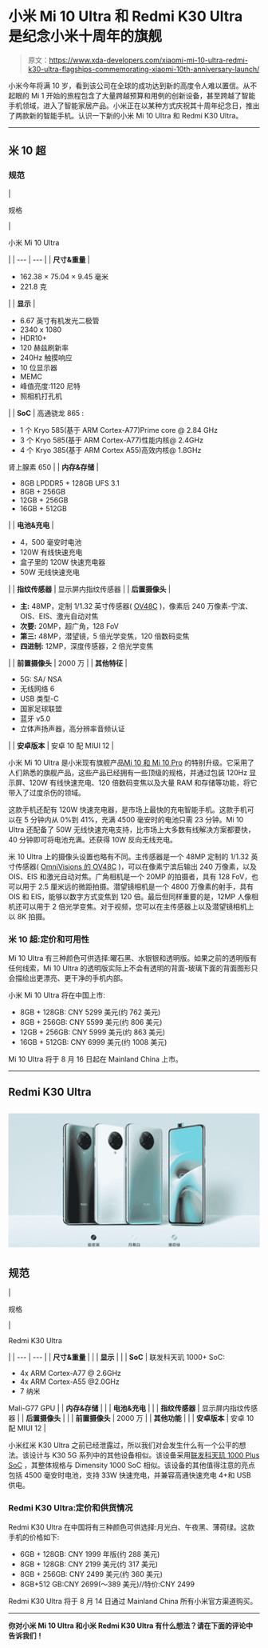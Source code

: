 # 小米 Mi 10 Ultra 和 Redmi K30 Ultra 是纪念小米十周年的旗舰

> 原文：<https://www.xda-developers.com/xiaomi-mi-10-ultra-redmi-k30-ultra-flagships-commemorating-xiaomi-10th-anniversary-launch/>

小米今年将满 10 岁，看到该公司在全球的成功达到新的高度令人难以置信。从不起眼的 Mi 1 开始的旅程包含了大量跨越预算和用例的创新设备，甚至跨越了智能手机领域，进入了智能家居产品。小米正在以某种方式庆祝其十周年纪念日，推出了两款新的智能手机。认识一下新的小米 Mi 10 Ultra 和 Redmi K30 Ultra。

* * *

## 米 10 超

### 规范

| 

规格

 | 

小米 Mi 10 Ultra

 |
| --- | --- |
| **尺寸&重量** | 

*   162.38 × 75.04 × 9.45 毫米
*   221.8 克

 |
| **显示** | 

*   6.67 英寸有机发光二极管
*   2340 x 1080
*   HDR10+
*   120 赫兹刷新率
*   240Hz 触摸响应
*   10 位显示器
*   MEMC
*   峰值亮度:1120 尼特
*   照相机打孔机

 |
| **SoC** | 高通骁龙 865 :

*   1 个 Kryo 585(基于 ARM Cortex-A77)Prime core @ 2.84 GHz
*   3 个 Kryo 585(基于 ARM Cortex-A77)性能内核@ 2.4GHz
*   4 个 Kryo 385(基于 ARM Cortex A55)高效内核@ 1.8GHz

肾上腺素 650 |
| **内存&存储** | 

*   8GB LPDDR5 + 128GB UFS 3.1
*   8GB + 256GB
*   12GB + 256GB
*   16GB + 512GB

 |
| **电池&充电** | 

*   4，500 毫安时电池
*   120W 有线快速充电
*   盒子里的 120W 快速充电器
*   50W 无线快速充电

 |
| **指纹传感器** | 显示屏内指纹传感器 |
| **后置摄像头** | 

*   **主:** 48MP，定制 1/1.32 英寸传感器( [OV48C](https://www.xda-developers.com/omnivision-ov48c-new-48mp-image-sensor/) )，像素后 240 万像素-宁滨、OIS、EIS、激光自动对焦
*   **次要:** 20MP，超广角，128 FoV
*   **第三:** 48MP，潜望镜，5 倍光学变焦，120 倍数码变焦
*   **四进制:** 12MP，深度传感器，2 倍光学变焦

 |
| **前置摄像头** | 2000 万 |
| **其他特征** | 

*   5G: SA/ NSA
*   无线网络 6
*   USB 类型-C
*   国家足球联盟
*   蓝牙 v5.0
*   立体声扬声器，高分辨率音频认证

 |
| **安卓版本** | 安卓 10 配 MIUI 12 |

小米 Mi 10 Ultra 是小米现有旗舰产品[Mi 10 和 Mi 10 Pro](https://www.xda-developers.com/xiaomi-mi-10-review/) 的特别升级。它采用了人们熟悉的旗舰产品，这些产品已经拥有一些顶级的规格，并通过包装 120Hz 显示屏、120W 有线快速充电、120 倍数码变焦以及大量 RAM 和存储等功能，将它带入了过度杀伤的领域。

这款手机还配有 120W 快速充电器，是市场上最快的充电智能手机。这款手机可以在 5 分钟内从 0%到 41%，充满 4500 毫安时的电池只需 23 分钟。Mi 10 Ultra 还配备了 50W 无线快速充电支持，比市场上大多数有线解决方案都要快，40 分钟即可将电池充满。还获得 10W 反向无线充电。

米 10 Ultra 上的摄像头设置也略有不同。主传感器是一个 48MP 定制的 1/1.32 英寸传感器( [OmniVisions 的 OV48C](https://www.xda-developers.com/omnivision-ov48c-new-48mp-image-sensor/) )，可以在像素宁滨后输出 240 万像素，以及 OIS、EIS 和激光自动对焦。广角相机是一个 20MP 的拍摄者，具有 128 FoV，也可以用于 2.5 厘米远的微距拍摄。潜望镜相机是一个 4800 万像素的射手，具有 OIS 和 EIS，能够以数字方式变焦到 120 倍。最后但同样重要的是，12MP 人像相机还可以用于 2 倍光学变焦。对于视频，您可以在主传感器上以及潜望镜相机上以 8K 拍摄。

### 米 10 超:定价和可用性

Mi 10 Ultra 有三种颜色可供选择:曜石黑、水银银和透明版。如果之前的透明版有任何线索，Mi 10 Ultra 的透明版实际上不会有透明的背面-玻璃下面的背面图形只会描绘出更漂亮、更干净的手机内部。

小米 Mi 10 Ultra 将在中国上市:

*   8GB + 128GB: CNY 5299 美元(约 762 美元)
*   8GB + 256GB: CNY 5599 美元(约 806 美元)
*   12GB + 256GB: CNY 5999 美元(约 863 美元)
*   16GB + 512GB: CNY 6999 美元(约 1008 美元)

Mi 10 Ultra 将于 8 月 16 日起在 Mainland China 上市。

* * *

## Redmi K30 Ultra

## ![Xiaomi Redmi K30 Ultra](img/d5f8b49d7f7c002b7100602951011ad1.png)

## 规范

| 

规格

 | 

Redmi K30 Ultra

 |
| --- | --- |
| **尺寸&重量** |  |
| **显示** |  |
| **SoC** | 联发科天玑 1000+ SoC:

*   4x ARM Cortex-A77 @ 2.6GHz
*   4x ARM Cortex-A55 @2.0GHz
*   7 纳米

Mali-G77 GPU |
| **内存&存储** |  |
| **电池&充电** |  |
| **指纹传感器** | 显示屏内指纹传感器 |
| **后置摄像头** |  |
| **前置摄像头** | 2000 万 |
| **其他功能** |  |
| **安卓版本** | 安卓 10 配 MIUI 12 |

小米红米 K30 Ultra 之前已经泄露过，所以我们对会发生什么有一个公平的想法。该设计与 K30 5G 系列中的其他设备相似。该设备采用[联发科天玑 1000 Plus SoC](https://www.xda-developers.com/mediatek-dimensity-1000-plus-new-5g-chip-144hz-display/) ，其整体规格与 Dimensity 1000 SoC 相似。该设备的其他值得注意的亮点包括 4500 毫安时电池，支持 33W 快速充电，并兼容高通快速充电 4+和 USB 供电。

### Redmi K30 Ultra:定价和供货情况

Redmi K30 Ultra 在中国将有三种颜色可供选择:月光白、午夜黑、薄荷绿。这款手机的价格如下:

*   6GB + 128GB: CNY 1999 年版(约 288 美元)
*   8GB + 128GB: CNY 2199 美元(约 317 美元)
*   8GB + 256GB: CNY 2499 美元(约 360 美元)
*   8GB+512 GB:CNY 2699(～389 美元)//特价:CNY 2499

Redmi K30 Ultra 将于 8 月 14 日通过 Mainland China 所有小米官方渠道购买。

* * *

**你对小米 Mi 10 Ultra 和小米 Redmi K30 Ultra 有什么想法？请在下面的评论中告诉我们！**